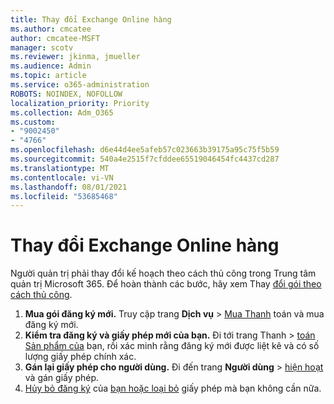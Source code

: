 ```yaml
---
title: Thay đổi Exchange Online hàng
ms.author: cmcatee
author: cmcatee-MSFT
manager: scotv
ms.reviewer: jkinma, jmueller
ms.audience: Admin
ms.topic: article
ms.service: o365-administration
ROBOTS: NOINDEX, NOFOLLOW
localization_priority: Priority
ms.collection: Adm_O365
ms.custom:
- "9002450"
- "4766"
ms.openlocfilehash: d6e44d4ee5afeb57c023663b39175a95c75f5b59
ms.sourcegitcommit: 540a4e2515f7cfddee65519046454fc4437cd287
ms.translationtype: MT
ms.contentlocale: vi-VN
ms.lasthandoff: 08/01/2021
ms.locfileid: "53685468"
---
```

# <a name="change-exchange-online-plans"></a>Thay đổi Exchange Online hàng

Người quản trị phải thay đổi kế hoạch theo cách thủ công trong Trung tâm quản trị Microsoft 365. Để hoàn thành các bước, hãy xem Thay [đổi gói theo cách thủ công](https://docs.microsoft.com/microsoft-365/commerce/subscriptions/change-plans-manually).

1. **Mua gói đăng ký mới.** Truy cập trang **Dịch vụ**  >  [Mua Thanh](https://go.microsoft.com/fwlink/p/?linkid=868433) toán và mua đăng ký mới.
2. **Kiểm tra đăng ký và giấy phép mới của bạn.** Đi tới trang Thanh  >  [toán Sản phẩm của](https://go.microsoft.com/fwlink/p/?linkid=842054) bạn, rồi xác minh rằng đăng ký mới được liệt kê và có số lượng giấy phép chính xác.
3. **Gán lại giấy phép cho người dùng.** Đi đến trang **Người dùng**  >  [hiện hoạt](https://go.microsoft.com/fwlink/p/?linkid=834822) và gán giấy phép.
4. [Hủy bỏ đăng ký](https://docs.microsoft.com/microsoft-365/commerce/subscriptions/cancel-your-subscription) của [bạn hoặc loại bỏ](https://docs.microsoft.com/microsoft-365/commerce/licenses/buy-licenses) giấy phép mà bạn không cần nữa.